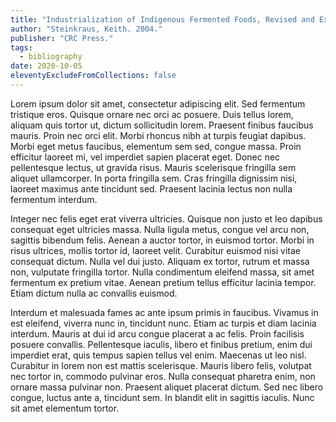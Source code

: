 ```yaml
---
title: "Industrialization of Indigenous Fermented Foods, Revised and Expanded."
author: "Steinkraus, Keith. 2004."
publisher: "CRC Press."
tags:
  - bibliography
date: 2020-10-05
eleventyExcludeFromCollections: false
--- 
```



Lorem ipsum dolor sit amet, consectetur adipiscing elit. Sed fermentum tristique eros. Quisque ornare nec orci ac posuere. Duis tellus lorem, aliquam quis tortor ut, dictum sollicitudin lorem. Praesent finibus faucibus mauris. Proin nec orci elit. Morbi rhoncus nibh at turpis feugiat dapibus. Morbi eget metus faucibus, elementum sem sed, congue massa. Proin efficitur laoreet mi, vel imperdiet sapien placerat eget. Donec nec pellentesque lectus, ut gravida risus. Mauris scelerisque fringilla sem aliquet ullamcorper. In porta fringilla sem. Cras fringilla dignissim nisi, laoreet maximus ante tincidunt sed. Praesent lacinia lectus non nulla fermentum interdum.

Integer nec felis eget erat viverra ultricies. Quisque non justo et leo dapibus consequat eget ultricies massa. Nulla ligula metus, congue vel arcu non, sagittis bibendum felis. Aenean a auctor tortor, in euismod tortor. Morbi in risus ultrices, mollis tortor id, laoreet velit. Curabitur euismod nisi vitae consequat dictum. Nulla vel dui justo. Aliquam ex tortor, rutrum et massa non, vulputate fringilla tortor. Nulla condimentum eleifend massa, sit amet fermentum ex pretium vitae. Aenean pretium tellus efficitur lacinia tempor. Etiam dictum nulla ac convallis euismod.

Interdum et malesuada fames ac ante ipsum primis in faucibus. Vivamus in est eleifend, viverra nunc in, tincidunt nunc. Etiam ac turpis et diam lacinia interdum. Mauris at dui id arcu congue placerat a ac felis. Proin facilisis posuere convallis. Pellentesque iaculis, libero et finibus pretium, enim dui imperdiet erat, quis tempus sapien tellus vel enim. Maecenas ut leo nisl. Curabitur in lorem non est mattis scelerisque. Mauris libero felis, volutpat nec tortor in, commodo pulvinar eros. Nulla consequat pharetra enim, non ornare massa pulvinar non. Praesent aliquet placerat dictum. Sed nec libero congue, luctus ante a, tincidunt sem. In blandit elit in sagittis iaculis. Nunc sit amet elementum tortor.
